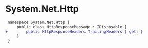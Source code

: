# System.Net.Http

``` diff
 namespace System.Net.Http {
     public class HttpResponseMessage : IDisposable {
+        public HttpResponseHeaders TrailingHeaders { get; }
     }
 }
```

